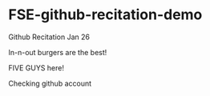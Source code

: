 # FSE-github-recitation-demo
Github Recitation Jan 26

In-n-out burgers are the best!

FIVE GUYS here!

Checking github account
